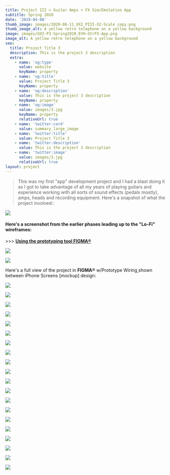 ```yaml
---
title: Project III > Guitar Amps + FX Sim/Emulation App
subtitle: Spring 2020
date: '2019-04-08'
thumb_image: images/2020-06-11_UX2_PIII-X2-Scale copy.png
thumb_image_alt: A yellow retro telephone on a yellow background
image: images/UX2-P3-Spring2020_EVH-GtrFX-App.png
image_alt: A yellow retro telephone on a yellow background
seo:
  title: Project Title 3
  description: This is the project 3 description
  extra:
    - name: 'og:type'
      value: website
      keyName: property
    - name: 'og:title'
      value: Project Title 3
      keyName: property
    - name: 'og:description'
      value: This is the project 3 description
      keyName: property
    - name: 'og:image'
      value: images/3.jpg
      keyName: property
      relativeUrl: true
    - name: 'twitter:card'
      value: summary_large_image
    - name: 'twitter:title'
      value: Project Title 3
    - name: 'twitter:description'
      value: This is the project 3 description
    - name: 'twitter:image'
      value: images/3.jpg
      relativeUrl: true
layout: project
---
```

> This was my first "app" development project and I had a blast doing it as I got to take advantage of all my years of playing guitars and experience working with all sorts of sound effects (pedals mostly), amps, heads and recording equipment. Here's a snapshot of what the project involved::

![](/images/P3%20GTR-FX-MobileApp_TributeEVH\_2020ess.png)

#### **Here's a screenshot from the earlier phases leading up to the "Lo-Fi" wireframes:**

\>>> [**Using the prototyping tool FIGMA®️**](https://www.figma.com/file/kOnIMhtyVQddkob8GHpEsm/UX-2-Proj-3-Guitar-Sim-App-EVH-FX-Pkg?node-id=0%3A1)

![](/images/UX2-P3\_Gtr-Amp-Emulate-APP-LO-FI-Prototype.png)

![](https://www.dropbox.com/s/cohghs3oz90hj8w/Eddie%20Van%20Halen%20COPYRIGHT%20DISCLAIMER.png?raw=1)

Here's a full view of the project in **FIGMA**®️ w/Prototype Wiring[ ](https://www.figma.com/file/kOnIMhtyVQddkob8GHpEsm/UX-2-Proj-3-Guitar-Sim-App-EVH-FX-Pkg?node-id=5%3A72)shown between iPhone Screens \[mockup] design:

![](/images/UX2-P3\_Gtr-FX-Amp_App_PrototypeWires\_2020ess.png)





![](https://www.dropbox.com/s/q8f0sfytwd9zcnj/EVH_Gtr-App-iPhoneX_ess_Card1.png?raw=1)

![](https://www.dropbox.com/s/3f9ft2qofvhk29i/EVH_Gtr-App-iPhoneX_ess_Card2%20copy.png?raw=1)

![](https://www.dropbox.com/s/7gspfzp456ts5p6/EVH_Gtr-App-iPhoneX_ess_Card3%20copy.png?raw=1)

![](https://www.dropbox.com/s/qp7mdmwxrwhdds9/EVH_Gtr-App-iPhoneX_ess_Card4%20copy.png?raw=1)

![](https://www.dropbox.com/s/i6p2a4s93erwtip/EVH_Gtr-App-iPhoneX_ess_Card5%20copy.png?raw=1)

![](https://www.dropbox.com/s/uydg9v756gjbcfe/EVH_Gtr-App-iPhoneX_ess_Card6%20copy.png?raw=1)

![](https://www.dropbox.com/s/wv7x8pkqunp1fre/EVH_Gtr-App-iPhoneX_ess_Card7%20copy.png?raw=1)

![](https://www.dropbox.com/s/lze8ugkaq6oqjhl/EVH_Gtr-App-iPhoneX_ess_Card8%20copy.png?raw=1)

![](https://www.dropbox.com/s/dq1wxebvq37cwa2/EVH_Gtr-App-iPhoneX_ess_Card9%20copy.png?raw=1)

![](https://www.dropbox.com/s/5rlo30nvvouow9c/EVH_Gtr-App-iPhoneX_ess_Card10%20copy.png?raw=1)

![](https://www.dropbox.com/s/dzogbe4zl99zz4n/EVH_Gtr-App-iPhoneX_ess_Card19%20copy.png?raw=1)

![](https://www.dropbox.com/s/dyc3krr0m17tju4/EVH_Gtr-App-iPhoneX_ess_Card11%20copy.png?raw=1)

![](https://www.dropbox.com/s/3lh8bk17kxxp6ga/EVH_Gtr-App-iPhoneX_ess_Card12%20copy.png?raw=1)

![](https://www.dropbox.com/s/4n65l2ilurzy0ra/EVH_Gtr-App-iPhoneX_ess_Card13%20copy.png?raw=1)

![](https://www.dropbox.com/s/nnjd4tjzrff0pzn/EVH_Gtr-App-iPhoneX_ess_Card14%20copy.png?raw=1)

![](https://www.dropbox.com/s/ugw9g6341xfu8z0/EVH_Gtr-App-iPhoneX_ess_Card15%20copy.png?raw=1)

![](https://www.dropbox.com/s/954rwjojpjvdh5i/EVH_Gtr-App-iPhoneX_ess_Card17%20copy.png?raw=1)

![](https://www.dropbox.com/s/whvk8jg2tcl6dcm/EVH_Gtr-App-iPhoneX_ess_Card18%20copy.png?raw=1)

![](https://www.dropbox.com/s/cohghs3oz90hj8w/Eddie%20Van%20Halen%20COPYRIGHT%20DISCLAIMER.png?raw=1)
